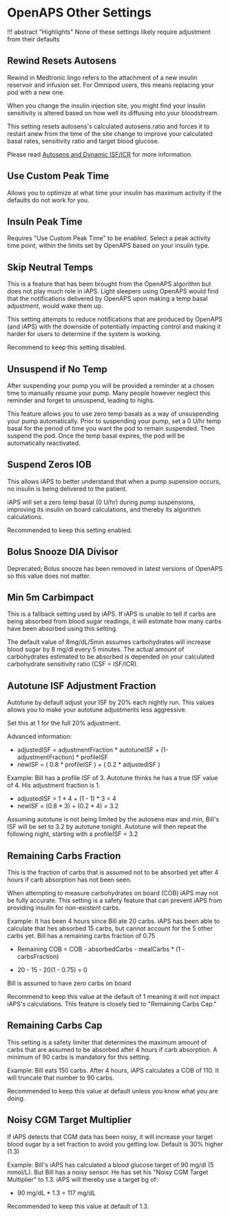 # OpenAPS Other Settings
!!! abstract "Highlights"
    None of these settings likely require adjustment from their defaults

## Rewind Resets Autosens
Rewind in Medtronic lingo refers to the attachment of a new insulin reservoir and infusion set. For Omnipod users, this means replacing your pod with a new one.

When you change the insulin injection site, you might find your insulin sensitivity is altered based on how well its diffusing into your bloodstream. 

This setting resets autosens's calculated autosens.ratio and forces it to restart anew from the time of the site change to improve your calculated basal rates, sensitivity ratio and target blood glucose.

Please read [Autosens and Dynamic ISF/ICR](../concepts/autosens-dynamic.md) for more information.
## Use Custom Peak Time
Allows you to optimize at what time your insulin has maximum activity if the defaults do not work for you.

## Insuln Peak Time
Requires "Use Custom Peak Time" to be enabled. Select a peak activity time point, within the limits set by OpenAPS based on your insulin type.

## Skip Neutral Temps
This is a feature that has been brought from the OpenAPS algorithm but does not play much role in iAPS. Light sleepers using OpenAPS would find that the notifications delivered by OpenAPS upon making a temp basal adjustment, would wake them up. 

This setting attempts to reduce notifications that are produced by OpenAPS (and iAPS) with the downside of potentially impacting control and making it harder for users to determine if the system is working.

Recommend to keep this setting disabled.

## Unsuspend if No Temp
After suspending your pump you will be provided a reminder at a chosen time to manually resume your pump. Many people however neglect this reminder and forget to unsuspend, leading to highs.

This feature allows you to use zero temp basals as a way of unsuspending your pump automatically. Prior to suspending your pump, set a 0 U/hr temp basal for the period of time you want the pod to remain suspended. Then suspend the pod. Once the temp basal expires, the pod will be automatically reactivated.

## Suspend Zeros IOB
This allows iAPS to better understand that when a pump supension occurs, no insulin is being delivered to the patient.

iAPS will set a zero temp basal (0 U/hr) during pump suspensions, improving its insulin on board calculations, and thereby its algorithm calculations.

Recommended to keep this setting enabled.

## Bolus Snooze DIA Divisor
Deprecated; Bolus snooze has been removed in latest versions of OpenAPS so this value does not matter.

## Min 5m Carbimpact
This is a fallback setting used by iAPS. If iAPS is unable to tell if carbs are being absorbed from blood sugar readings, it will estimate how many carbs have been absorbed using this setting.

The default value of 8mg/dL/5min assumes carbohydrates will increase blood sugar by 8 mg/dl every 5 minutes. The actual amount of carbohydrates estimated to be absorbed is depended on your calculated carbohydrate sensitivity ratio (CSF = ISF/ICR).

## Autotune ISF Adjustment Fraction
Autotune by default adjust your ISF by 20% each nightly run. This values allows you to make your autotune adjustments less aggressive.

Set this at 1 for the full 20% adjustment.

Advanced information:

-  adjustedISF = adjustmentFraction * autotuneISF + (1-adjustmentFraction) * profileISF
- newISF = ( 0.8 * profileISF ) + ( 0.2 * adjustedISF )

Example: Bill has a profile ISF of 3. Autotune thinks he has a true ISF value of 4. His adjustment fraction is 1.

- adjustedISF = 1 * 4 + (1 - 1) * 3 = 4
- newISF = (0.8 * 3) + (0.2 * 4) = 3.2

Assuming autotune is not being limited by the autosens max and min, Bill's ISF will be set to 3.2 by autotune tonight. Autotune will then repeat the following night, starting with a profileISF = 3.2

## Remaining Carbs Fraction
This is the fraction of carbs that is assumed not to be absorbed yet after 4 hours if carb absorption has not been seen. 

When attempting to measure carbohydrates on board (COB) iAPS may not be fully accurate. This setting is a safety feature that can prevent iAPS from providing insulin for non-existent carbs.

Example: It has been 4 hours since Bill ate 20 carbs. iAPS has been able to calculate that hes absorbed 15 carbs, but cannot account for the 5 other carbs yet. Bill has a remaining carbs fraction of 0.75

- Remaining COB = COB - absorbedCarbs - mealCarbs * (1 - carbsFraction)

- 20 - 15 - 20(1 - 0.75) = 0 

Bill is assumed to have zero carbs on board

Recommend to keep this value at the default of 1 meaning it will not impact iAPS's calculations. This feature is closely tied to "Remaining Carbs Cap."

## Remaining Carbs Cap
This setting is a safety limiter that determines the maximum amount of carbs that are assumed to be absorbed after 4 hours if carb absorption. A minimum of 90 carbs is mandatory for this setting.

Example: Bill eats 150 carbs. After 4 hours, iAPS calculates a COB of 110. It will truncate that number to 90 carbs.

Recommended to keep this value at default unless you know what you are doing.

## Noisy CGM Target Multiplier
If iAPS detects that CGM data has been noisy, it will increase your target blood sugar by a set fraction to avoid you getting low. Default is 30% higher (1.3)

Example: Bill's iAPS has calculated a blood glucose target of 90 mg/dl (5 mmol/L). But Bill has a noisy sensor. He has set his "Noisy CGM Target Multiplier" to 1.3. iAPS will thereby use a target bg of:

- 90 mg/dL * 1.3 = 117 mg/dL

Recommended to keep this value at default of 1.3.